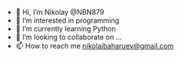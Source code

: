 - 👋 Hi, I’m Nikolay @NBN879
- 👀 I’m interested in programming
- 🌱 I’m currently learning Python
- 💞️ I’m looking to collaborate on ...
- 📫 How to reach me nikolaibaharuev@gmail.com

<!---
NBN879/NBN879 is a ✨ special ✨ repository because its `README.md` (this file) appears on your GitHub profile.
You can click the Preview link to take a look at your changes.
--->
